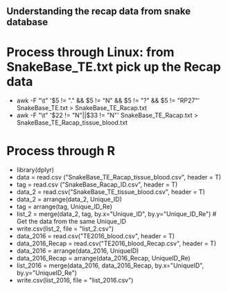 ## Understanding the recap data from snake database
# Process through Linux: from SnakeBase_TE.txt pick up the Recap data
- awk -F "\t" '$5 != "." && $5 != "N" && $5 != "?" && $5 != "RP27"' SnakeBase_TE.txt > SnakeBase_TE_Racap.txt
- awk -F "\t" '$22 != "N"||$33 != "N"' SnakeBase_TE_Racap.txt > SnakeBase_TE_Racap_tissue_blood.txt
# Process through R
- library(dplyr)
- data = read.csv ("SnakeBase_TE_Racap_tissue_blood.csv", header = T)
- tag = read.csv ("SnakeBase_Racap_ID.csv", header = T)
- data_2 = read.csv("SnakeBase_TE_tissue_blood.csv", header = T)
- data_2 = arrange(data_2, Unique_ID)
- tag = arrange(tag, Unique_ID_Re)
- list_2 = merge(data_2, tag, by.x="Unique_ID", by.y="Unique_ID_Re") # Get the data from the same Unique_ID
- write.csv(list_2, file = "list_2.csv")
- data_2016 = read.csv("TE2016_blood.csv", header = T)
- data_2016_Recap = read.csv("TE2016_blood_Recap.csv", header = T)
- data_2016 = arrange(data_2016, UniqueID)
- data_2016_Recap = arrange(data_2016_Recap, UniqueID_Re)
- list_2016 = merge(data_2016, data_2016_Recap, by.x="UniqueID", by.y="UniqueID_Re")
- write.csv(list_2016, file = "list_2016.csv")
